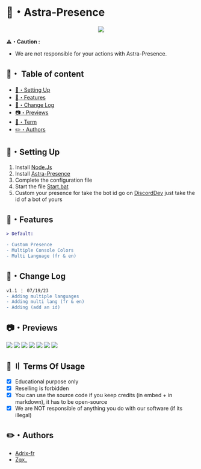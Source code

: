 <h1>
  🌙・Astra-Presence
</h1>

<div style="text-align:center"><img src="https://github.com/ZqxDev/Astra-Presence/blob/main/Img/Astra-Presence.png"></div>

**⚠️・Caution :**
- We are not responsible for your actions with Astra-Presence.

## <a id="content"></a>📍・ Table of content
- [🔧・Setting Up](#setup)
- [🔰・Features](#features)
- [📂・Change Log](#change-log)
- [📷・Previews](#preview)
- [💼・Term](#terms)
- [✏️・Authors](#authors)

## <a id="setup"></a> 🔧・Setting Up
1. Install [Node.Js](https://nodejs.org/en)
2. Install [Astra-Presence](https://github.com/ZqxDev/Astra-Presence/releases/tag/V1)
3. Complete the configuration file
4. Start the file [Start.bat]()
5. Custom your presence for take the bot id go on [DiscordDev](https://discord.com/developers/applications) just take the id of a bot of yours

## <a id="features"></a> 🔰・Features
```diff
> Default:

- Custom Presence
- Multiple Console Colors
- Multi Language (fr & en)
```

## <a id="changelog"></a> 📂・Change Log

```diff 
v1.1 ⋮ 07/19/23
- Adding multiple languages
- Adding multi lang (fr & en)
- Adding (add an id)
```

## <a id="preview"></a> 📷・Previews
![](https://i.imgur.com/OeXmY6F.png)
![](https://i.imgur.com/4vbYve1.png)
![](https://i.imgur.com/0Bt8uqH.png)
![](https://i.imgur.com/cietFWo.png)
![](https://i.imgur.com/eYie0EO.png)
![](https://i.imgur.com/1rDsrOZ.png)
![](https://i.imgur.com/Ok0NKvQ.png)

## <a id="terms"></a>💼 〢 Terms Of Usage
- [x] Educational purpose only
- [x] Reselling is forbidden
- [x] You can use the source code if you keep credits (in embed + in markdown), it has to be open-source
- [x] We are NOT responsible of anything you do with our software (if its illegal)

## ✏️・Authors
- [Adrix-fr](https://github.com/adrix-fr)
- [Zqx_](https://github.com/ZqxDev)
